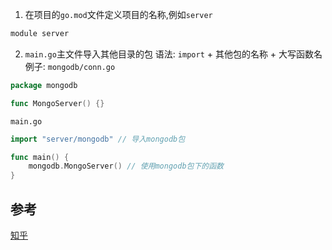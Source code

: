 1. 在项目的`go.mod`文件定义项目的名称,例如`server`

```go
module server
```

2. `main.go`主文件导入其他目录的包
   语法: `import` + 其他包的名称 + 大写函数名
   例子:
   `mongodb/conn.go`

```go
package mongodb

func MongoServer() {}
```

`main.go`

```go
import "server/mongodb" // 导入mongodb包

func main() {
	mongodb.MongoServer() // 使用mongodb包下的函数
}
```

## 参考

[知乎](https://zhuanlan.zhihu.com/p/109828249)
